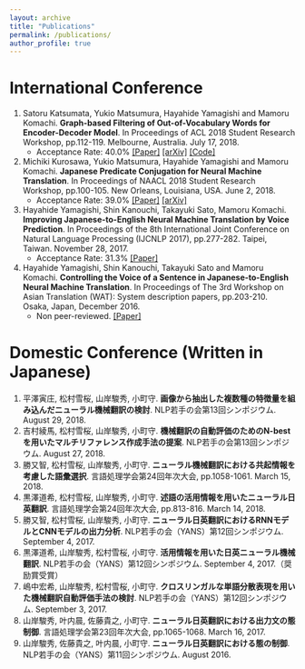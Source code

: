 ```yaml
---
layout: archive
title: "Publications"
permalink: /publications/
author_profile: true
---
```


International Conference
======
1. Satoru Katsumata, Yukio Matsumura, Hayahide Yamagishi and Mamoru Komachi. **Graph-based Filtering of Out-of-Vocabulary Words for Encoder-Decoder Model**. In Proceedings of ACL 2018 Student Research Workshop, pp.112-119. Melbourne, Australia. July 17, 2018.
    - Acceptance Rate: 40.0% [\[Paper\]](https://aclanthology.coli.uni-saarland.de/papers/N18-4014/n18-4014) [\[arXiv\]](https://arxiv.org/abs/1805.11189) [\[Code\]](https://github.com/Katsumata420/HITS_Ranking) 
2. Michiki Kurosawa, Yukio Matsumura, Hayahide Yamagishi and Mamoru Komachi. **Japanese Predicate Conjugation for Neural Machine Translation**. In Proceedings of NAACL 2018 Student Research Workshop, pp.100-105. New Orleans, Louisiana, USA. June 2, 2018.
    - Acceptance Rate: 39.0% [\[Paper\]](https://aclanthology.coli.uni-saarland.de/papers/N18-4014/n18-4014) [\[arXiv\]](https://arxiv.org/abs/1805.10047)
3. Hayahide Yamagishi, Shin Kanouchi, Takayuki Sato, Mamoru Komachi. **Improving Japanese-to-English Neural Machine Translation by Voice Prediction**. In Proceedings of the 8th International Joint Conference on Natural Language Processing (IJCNLP 2017), pp.277-282. Taipei, Taiwan. November 28, 2017.
    - Acceptance Rate: 31.3% [\[Paper\]](https://aclanthology.coli.uni-saarland.de/papers/I17-2047/i17-2047)
4. Hayahide Yamagishi, Shin Kanouchi, Takayuki Sato and Mamoru Komachi. **Controlling the Voice of a Sentence in Japanese-to-English Neural Machine Translation**. In Proceedings of The 3rd Workshop on Asian Translation (WAT): System description papers, pp.203-210. Osaka, Japan, December 2016.
    - Non peer-reviewed. [\[Paper\]](https://aclanthology.coli.uni-saarland.de/papers/W16-4620/w16-4620)

Domestic Conference (Written in Japanese)
======
1. 平澤寅庄, 松村雪桜, 山岸駿秀, 小町守. **画像から抽出した複数種の特徴量を組み込んだニューラル機械翻訳の検討**. NLP若手の会第13回シンポジウム. August 29, 2018.
2. 吉村綾馬, 松村雪桜, 山岸駿秀, 小町守. **機械翻訳の自動評価のためのN-bestを用いたマルチリファレンス作成手法の提案**. NLP若手の会第13回シンポジウム. August 27, 2018.
3. 勝又智, 松村雪桜, 山岸駿秀, 小町守. **ニューラル機械翻訳における共起情報を考慮した語彙選択**. 言語処理学会第24回年次大会, pp.1058-1061. March 15, 2018.
4. 黒澤道希, 松村雪桜, 山岸駿秀, 小町守. **述語の活用情報を用いたニューラル日英翻訳**. 言語処理学会第24回年次大会, pp.813-816. March 14, 2018.
5. 勝又智, 松村雪桜, 山岸駿秀, 小町守. **ニューラル日英翻訳におけるRNNモデルとCNNモデルの出力分析**. NLP若手の会（YANS）第12回シンポジウム. September 4, 2017.
6. 黒澤道希, 山岸駿秀, 松村雪桜, 小町守. **活用情報を用いた日英ニューラル機械翻訳**. NLP若手の会（YANS）第12回シンポジウム. September 4, 2017.（奨励賞受賞）
7. 嶋中宏希, 山岸駿秀, 松村雪桜, 小町守. **クロスリンガルな単語分散表現を用いた機械翻訳自動評価手法の検討**. NLP若手の会（YANS）第12回シンポジウム. September 3, 2017. 
8. 山岸駿秀, 叶内晨, 佐藤貴之, 小町守. **ニューラル日英翻訳における出力文の態制御**. 言語処理学会第23回年次大会, pp.1065-1068. March 16, 2017.
9. 山岸駿秀, 佐藤貴之, 叶内晨, 小町守. **ニューラル日英翻訳における態の制御**. NLP若手の会（YANS）第11回シンポジウム. August 2016.